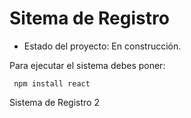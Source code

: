 <h1> Sitema de Registro</h1>

- Estado del proyecto: En construcción.

Para ejecutar el sistema debes poner:

``` npm install react```

Sistema de Registro 2
